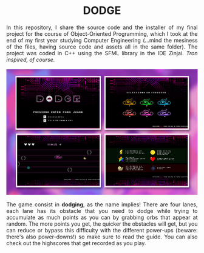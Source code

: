 <h1 align="center">DODGE</h1>
<div align="justify">In this repository, I share the source code and the installer of my final project for the course of Object-Oriented Programming, which I took at the end of my first year studying Computer Engineering (...mind the mesiness of the files, having source code and assets all in the same folder). The project was coded in C++ using the SFML library in the IDE Zinjai. <i>Tron inspired, of course.</i>
<br><br>
<div align="center"><img src="/preview.png" align="center"/></div>
<br>
The game consist in <b>dodging</b>, as the name implies! There are four lanes, each lane has its obstacle that you need to dodge while trying to accumulate as much points as you can by grabbing orbs that appear at random. The more points you get, the quicker the obstacles will get, but you can reduce or bypass this difficulty with the different power-ups (beware: there's also power-downs!) so make sure to read the guide. You can also check out the highscores that get recorded as you play.
